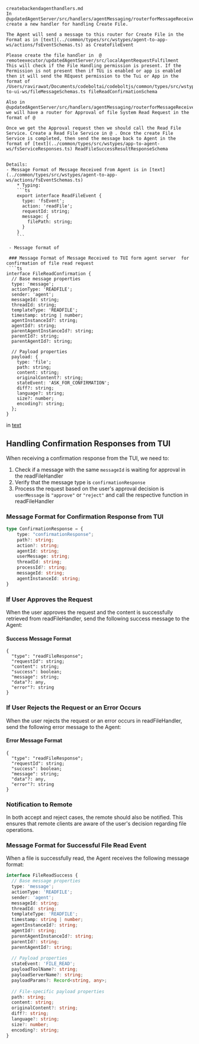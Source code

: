 ```
createbackendagenthandlers.md
In @updatedAgentServer/src/handlers/agentMessaging/routerforMessageReceivedFromAgent.ts, create a new handler for handling Create File. 

The Agent will send a message to this router for Create File in the Format as in [text](../common/types/src/wstypes/agent-to-app-ws/actions/fsEventSchemas.ts) as CreateFileEvent 

Please create the file handler in  @  remoteexecutor/updatedAgentServer/src/localAgentRequestFulfilment 
This will check if the File Handling permission is present. If the Permission is not present then if TUi is enabled or app is enabled then it will send the REquest permission to the Tui or App in the format of /Users/ravirawat/Documents/codeboltai/codeboltjs/common/types/src/wstypes/app-to-ui-ws/fileMessageSchemas.ts fileReadConfirmationSchema

Also in @updatedAgentServer/src/handlers/agentMessaging/routerforMessageReceivedFromtui.ts we will have a router for Approval of file System Read Request in the format of @ 

Once we get the Approval request then we should call the Read File Service. Create a Read File Service in @ . Once the create File Service is completed, then send the message back to Agent in the format of [text](../common/types/src/wstypes/app-to-agent-ws/fsServiceResponses.ts) ReadFileSuccessResultResponseSchema


Details:
- Message Format of Message Received from Agent is in [text](../common/types/src/wstypes/agent-to-app-ws/actions/fsEventSchemas.ts)
    * Typing:
    ```ts
    export interface ReadFileEvent {
      type: 'fsEvent';
      action: 'readFile';
      requestId: string;
      message: {
        filePath: string;
      }
    }
    ```

 - Message format of 

 ### Message Format of Message Received to TUI form agent server  for confirmation of file read request
 ```ts
interface FileReadConfirmation {
  // Base message properties
  type: 'message';
  actionType: 'READFILE';
  sender: 'agent';
  messageId: string;
  threadId: string;
  templateType: 'READFILE';
  timestamp: string | number;
  agentInstanceId?: string;
  agentId?: string;
  parentAgentInstanceId?: string;
  parentId?: string;
  parentAgentId?: string;
  
  // Payload properties
  payload: {
    type: 'file';
    path: string;
    content: string;
    originalContent?: string;
    stateEvent: 'ASK_FOR_CONFIRMATION';
    diff?: string;
    language?: string;
    size?: number;
    encoding?: string;
  };
}
```


in [text](../remoteexecutor/updatedAgentServer/src/handlers/tuiMessaging/routerforMessageReceivedFromTui.ts)

## Handling Confirmation Responses from TUI

When receiving a confirmation response from the TUI, we need to:

1. Check if a message with the same `messageId` is waiting for approval in the readFileHandler
2. Verify that the message type is `confirmationResponse`
3. Process the request based on the user's approval decision is `userMessage` is `"approve"` or `"reject"` and call the respective function in readFileHandler

### Message Format for Confirmation Response from TUI
```ts
type ConfirmationResponse = {
    type: "confirmationResponse";
    path?: string;
    action?: string;
    agentId: string;
    userMessage: string;
    threadId: string;
    processId?: string;
    messageId: string;
    agentInstanceId: string;
}
```

### If User Approves the Request

When the user approves the request and the content is successfully retrieved from readFileHandler, send the following success message to the Agent:

#### Success Message Format
```
{
  "type": "readFileResponse";
  "requestId": string;
  "content": string;
  "success": boolean;
  "message": string;
  "data"?: any,
  "error"?: string
}
```

### If User Rejects the Request or an Error Occurs

When the user rejects the request or an error occurs in readFileHandler, send the following error message to the Agent:

#### Error Message Format
```
{
  "type": "readFileResponse";
  "requestId": string;
  "success": boolean;
  "message": string;
  "data"?: any,
  "error"?: string
}
```

### Notification to Remote

In both accept and reject cases, the remote should also be notified. This ensures that remote clients are aware of the user's decision regarding file operations.

### Message Format for Successful File Read Event

When a file is successfully read, the Agent receives the following message format:

```ts
interface FileReadSuccess {
  // Base message properties
  type: 'message';
  actionType: 'READFILE';
  sender: 'agent';
  messageId: string;
  threadId: string;
  templateType: 'READFILE';
  timestamp: string | number;
  agentInstanceId?: string;
  agentId?: string;
  parentAgentInstanceId?: string;
  parentId?: string;
  parentAgentId?: string;
  
  // Payload properties
  stateEvent: 'FILE_READ';
  payloadToolName?: string;
  payloadServerName?: string;
  payloadParams?: Record<string, any>;
  
  // File-specific payload properties
  path: string;
  content: string;
  originalContent?: string;
  diff?: string;
  language?: string;
  size?: number;
  encoding?: string;
}
```
```